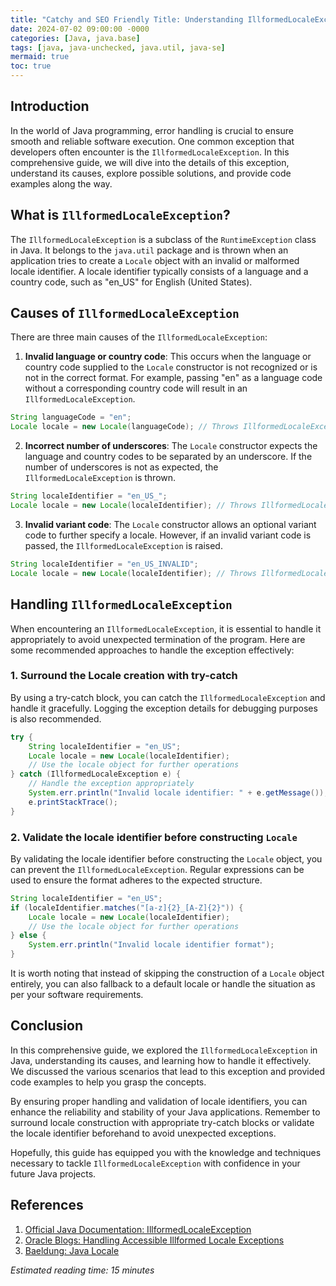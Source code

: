 ```yaml
---
title: "Catchy and SEO Friendly Title: Understanding IllformedLocaleException in Java: A Comprehensive Guide"
date: 2024-07-02 09:00:00 -0000
categories: [Java, java.base]
tags: [java, java-unchecked, java.util, java-se]
mermaid: true
toc: true
---
```



## Introduction
In the world of Java programming, error handling is crucial to ensure smooth and reliable software execution. One common exception that developers often encounter is the `IllformedLocaleException`. In this comprehensive guide, we will dive into the details of this exception, understand its causes, explore possible solutions, and provide code examples along the way.

## What is `IllformedLocaleException`?
The `IllformedLocaleException` is a subclass of the `RuntimeException` class in Java. It belongs to the `java.util` package and is thrown when an application tries to create a `Locale` object with an invalid or malformed locale identifier. A locale identifier typically consists of a language and a country code, such as "en_US" for English (United States).

## Causes of `IllformedLocaleException`
There are three main causes of the `IllformedLocaleException`:

1. **Invalid language or country code**: This occurs when the language or country code supplied to the `Locale` constructor is not recognized or is not in the correct format. For example, passing "en" as a language code without a corresponding country code will result in an `IllformedLocaleException`.

```java
String languageCode = "en";
Locale locale = new Locale(languageCode); // Throws IllformedLocaleException
```

2. **Incorrect number of underscores**: The `Locale` constructor expects the language and country codes to be separated by an underscore. If the number of underscores is not as expected, the `IllformedLocaleException` is thrown.

```java
String localeIdentifier = "en_US_";
Locale locale = new Locale(localeIdentifier); // Throws IllformedLocaleException
```

3. **Invalid variant code**: The `Locale` constructor allows an optional variant code to further specify a locale. However, if an invalid variant code is passed, the `IllformedLocaleException` is raised.

```java
String localeIdentifier = "en_US_INVALID";
Locale locale = new Locale(localeIdentifier); // Throws IllformedLocaleException
```

## Handling `IllformedLocaleException`
When encountering an `IllformedLocaleException`, it is essential to handle it appropriately to avoid unexpected termination of the program. Here are some recommended approaches to handle the exception effectively:

### 1. Surround the Locale creation with try-catch
By using a try-catch block, you can catch the `IllformedLocaleException` and handle it gracefully. Logging the exception details for debugging purposes is also recommended.

```java
try {
    String localeIdentifier = "en_US";
    Locale locale = new Locale(localeIdentifier);
    // Use the locale object for further operations
} catch (IllformedLocaleException e) {
    // Handle the exception appropriately
    System.err.println("Invalid locale identifier: " + e.getMessage());
    e.printStackTrace();
}
```

### 2. Validate the locale identifier before constructing `Locale`
By validating the locale identifier before constructing the `Locale` object, you can prevent the `IllformedLocaleException`. Regular expressions can be used to ensure the format adheres to the expected structure.

```java
String localeIdentifier = "en_US";
if (localeIdentifier.matches("[a-z]{2}_[A-Z]{2}")) {
    Locale locale = new Locale(localeIdentifier);
    // Use the locale object for further operations
} else {
    System.err.println("Invalid locale identifier format");
}
```

It is worth noting that instead of skipping the construction of a `Locale` object entirely, you can also fallback to a default locale or handle the situation as per your software requirements.

## Conclusion
In this comprehensive guide, we explored the `IllformedLocaleException` in Java, understanding its causes, and learning how to handle it effectively. We discussed the various scenarios that lead to this exception and provided code examples to help you grasp the concepts.

By ensuring proper handling and validation of locale identifiers, you can enhance the reliability and stability of your Java applications. Remember to surround locale construction with appropriate try-catch blocks or validate the locale identifier beforehand to avoid unexpected exceptions.

Hopefully, this guide has equipped you with the knowledge and techniques necessary to tackle `IllformedLocaleException` with confidence in your future Java projects.

## References
1. [Official Java Documentation: IllformedLocaleException](https://docs.oracle.com/javase/10/docs/api/java/util/IllformedLocaleException.html)
2. [Oracle Blogs: Handling Accessible Illformed Locale Exceptions](https://blogs.oracle.com/corejavatechtips/handling-accessible-illformed-locale-exceptions)
3. [Baeldung: Java Locale](https://www.baeldung.com/java-locale)

*Estimated reading time: 15 minutes*